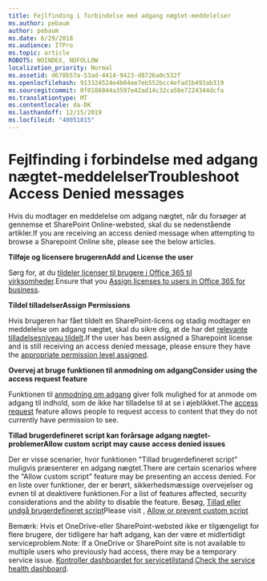 ```yaml
---
title: Fejlfinding i forbindelse med adgang nægtet-meddelelser
ms.author: pebaum
author: pebaum
ms.date: 6/29/2018
ms.audience: ITPro
ms.topic: article
ROBOTS: NOINDEX, NOFOLLOW
localization_priority: Normal
ms.assetid: d678b57a-53ad-4414-9423-d8726a0c532f
ms.openlocfilehash: 913324524e4b04ee7eb552bcc4efad1b493ab319
ms.sourcegitcommit: 0f0186044a3597e42ad14c32ca58e7224344dcfa
ms.translationtype: MT
ms.contentlocale: da-DK
ms.lasthandoff: 12/15/2019
ms.locfileid: "40051815"
---
```

# <a name="troubleshoot-access-denied-messages"></a><span data-ttu-id="6990e-102">Fejlfinding i forbindelse med adgang nægtet-meddelelser</span><span class="sxs-lookup"><span data-stu-id="6990e-102">Troubleshoot Access Denied messages</span></span>

<span data-ttu-id="6990e-103">Hvis du modtager en meddelelse om adgang nægtet, når du forsøger at gennemse et SharePoint Online-websted, skal du se nedenstående artikler.</span><span class="sxs-lookup"><span data-stu-id="6990e-103">If you are receiving an access denied message when attempting to browse a Sharepoint Online site, please see the below articles.</span></span>

<span data-ttu-id="6990e-104">**Tilføje og licensere brugeren**</span><span class="sxs-lookup"><span data-stu-id="6990e-104">**Add and License the user**</span></span>

<span data-ttu-id="6990e-105">Sørg for, at du [tildeler licenser til brugere i Office 365 til virksomheder](https://docs.microsoft.com/office365/admin/subscriptions-and-billing/assign-licenses-to-users?view=o365-worldwide&amp;tabs=One).</span><span class="sxs-lookup"><span data-stu-id="6990e-105">Ensure that you [Assign licenses to users in Office 365 for business](https://docs.microsoft.com/office365/admin/subscriptions-and-billing/assign-licenses-to-users?view=o365-worldwide&amp;tabs=One).</span></span>

<span data-ttu-id="6990e-106">**Tildel tilladelser**</span><span class="sxs-lookup"><span data-stu-id="6990e-106">**Assign Permissions**</span></span>

<span data-ttu-id="6990e-107">Hvis brugeren har fået tildelt en SharePoint-licens og stadig modtager en meddelelse om adgang nægtet, skal du sikre dig, at de har det [relevante tilladelsesniveau tildelt](https://docs.microsoft.com/sharepoint/understanding-permission-levels).</span><span class="sxs-lookup"><span data-stu-id="6990e-107">If the user has been assigned a Sharepoint license and is still receiving an access denied message, please ensure they have the [appropriate permission level assigned](https://docs.microsoft.com/sharepoint/understanding-permission-levels).</span></span>

<span data-ttu-id="6990e-108">**Overvej at bruge funktionen til anmodning om adgang**</span><span class="sxs-lookup"><span data-stu-id="6990e-108">**Consider using the access request feature**</span></span>

<span data-ttu-id="6990e-109">Funktionen til [anmodning om adgang](https://support.office.com/article/Set-up-and-manage-access-requests-94B26E0B-2822-49D4-929A-8455698654B3) giver folk mulighed for at anmode om adgang til indhold, som de ikke har tilladelse til at se i øjeblikket.</span><span class="sxs-lookup"><span data-stu-id="6990e-109">The [access request](https://support.office.com/article/Set-up-and-manage-access-requests-94B26E0B-2822-49D4-929A-8455698654B3) feature allows people to request access to content that they do not currently have permission to see.</span></span> 

<span data-ttu-id="6990e-110">**Tillad brugerdefineret script kan forårsage adgang nægtet-problemer**</span><span class="sxs-lookup"><span data-stu-id="6990e-110">**Allow custom script may cause access denied issues**</span></span>

<span data-ttu-id="6990e-111">Der er visse scenarier, hvor funktionen "Tillad brugerdefineret script" muligvis præsenterer en adgang nægtet.</span><span class="sxs-lookup"><span data-stu-id="6990e-111">There are certain scenarios where the "Allow custom script" feature may be presenting an access denied.</span></span> <span data-ttu-id="6990e-112">For en liste over funktioner, der er berørt, sikkerhedsmæssige overvejelser og evnen til at deaktivere funktionen.</span><span class="sxs-lookup"><span data-stu-id="6990e-112">For a list of features affected, security considerations and the ability to disable the feature.</span></span> <span data-ttu-id="6990e-113">Besøg, [Tillad eller undgå brugerdefineret script](https://docs.microsoft.com/sharepoint/allow-or-prevent-custom-script)</span><span class="sxs-lookup"><span data-stu-id="6990e-113">Please visit , [Allow or prevent custom script](https://docs.microsoft.com/sharepoint/allow-or-prevent-custom-script)</span></span>

<span data-ttu-id="6990e-114">Bemærk: Hvis et OneDrive-eller SharePoint-websted ikke er tilgængeligt for flere brugere, der tidligere har haft adgang, kan der være et midlertidigt serviceproblem.</span><span class="sxs-lookup"><span data-stu-id="6990e-114">Note: If a OneDrive or SharePoint site is not available to multiple users who previously had access, there may be a temporary service issue.</span></span> <span data-ttu-id="6990e-115">[Kontroller dashboardet for servicetilstand](https://portal.office.com/adminportal/home#/servicehealth).</span><span class="sxs-lookup"><span data-stu-id="6990e-115">[Check the service health dashboard](https://portal.office.com/adminportal/home#/servicehealth).</span></span>


  

